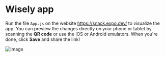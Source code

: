 # Wisely app 

Run the file `App.js` on the website https://snack.expo.dev/ to visualize the app. You can preview the changes directly on your phone or tablet by scanning the **QR code** or use the iOS or Android emulators. When you're done, click **Save** and share the link!

![image](https://user-images.githubusercontent.com/34347347/216827793-1e444ab8-688f-4142-b150-82a397c2b87f.png)
